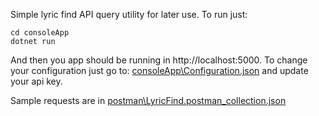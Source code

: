 Simple lyric find API query utility for later use.
To run just:
~~~~
cd consoleApp
dotnet run 
~~~~

And then you app should be running in http://localhost:5000.
To change your configuration just go to: [consoleApp\Configuration.json](consoleApp\Configuration.json) and update your api key.

Sample requests are in [postman\LyricFind.postman_collection.json](postman\LyricFind.postman_collection.json)
